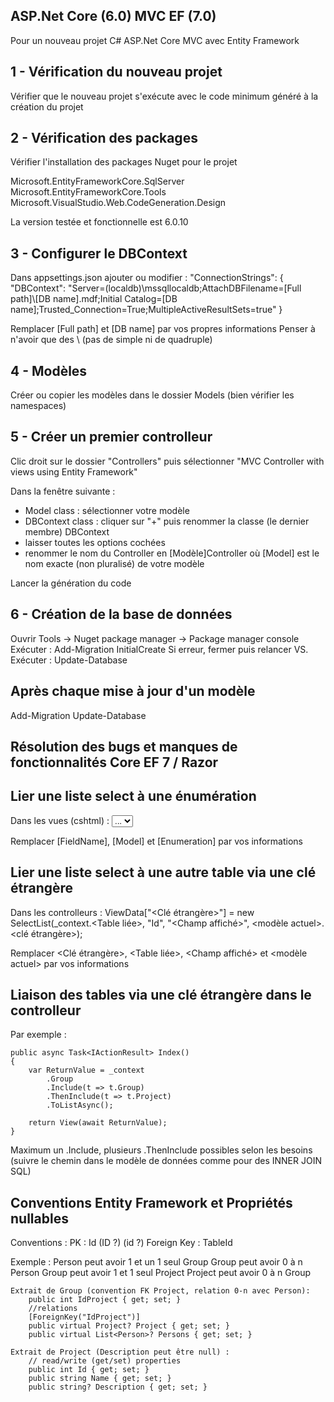 ﻿ASP.Net Core (6.0) MVC EF (7.0)
-------------------------------

Pour un nouveau projet C# ASP.Net Core MVC avec Entity Framework

1 - Vérification du nouveau projet
----------------------------------

Vérifier que le nouveau projet s'exécute avec le code minimum généré à la création du projet


2 - Vérification des packages
-----------------------------

Vérifier l'installation des packages Nuget pour le projet

Microsoft.EntityFrameworkCore.SqlServer
Microsoft.EntityFrameworkCore.Tools
Microsoft.VisualStudio.Web.CodeGeneration.Design

La version testée et fonctionnelle est 6.0.10


3 - Configurer le DBContext
---------------------------

Dans appsettings.json ajouter ou modifier :
    "ConnectionStrings": {
        "DBContext": "Server=(localdb)\\mssqllocaldb;AttachDBFilename=[Full path]\\[DB name].mdf;Initial Catalog=[DB name];Trusted_Connection=True;MultipleActiveResultSets=true"
    }

Remplacer [Full path] et [DB name] par vos propres informations
Penser à n'avoir que des \\ (pas de simple ni de quadruple)


4 - Modèles
-----------

Créer ou copier les modèles dans le dossier Models (bien vérifier les namespaces)


5 - Créer un premier controlleur
--------------------------------

Clic droit sur le dossier "Controllers" puis sélectionner "MVC Controller with views using Entity Framework" 

Dans la fenêtre suivante :
- Model class : sélectionner votre modèle
- DBContext class : cliquer sur "+" puis renommer la classe (le dernier membre) DBContext
- laisser toutes les options cochées
- renommer le nom du Controller en [Modèle]Controller où [Model] est le nom exacte (non pluralisé) de votre modèle

Lancer la génération du code


6 - Création de la base de données
----------------------------------

Ouvrir Tools → Nuget package manager → Package manager console
Exécuter : Add-Migration InitialCreate
Si erreur, fermer puis relancer VS.
Exécuter : Update-Database



Après chaque mise à jour d'un modèle
------------------------------------

Add-Migration <Nom de la migration>
Update-Database



Résolution des bugs et manques de fonctionnalités Core EF 7 / Razor
-------------------------------------------------------------------


Lier une liste select à une énumération
---------------------------------------

Dans les vues (cshtml) :
<select 
    asp-for="[FieldName]" 
    asp-items="@Html.GetEnumSelectList<[Model].[Enumeration]>()"
    class="form-control">
    <option selected="selected" value="">...</option>
</select>

Remplacer [FieldName], [Model] et [Enumeration] par vos informations


Lier une liste select à une autre table via une clé étrangère
-------------------------------------------------------------

Dans les controlleurs :
ViewData["<Clé étrangère>"] = new SelectList(_context.<Table liée>, "Id", "<Champ affiché>", <modèle actuel>.<clé étrangère>);

Remplacer <Clé étrangère>, <Table liée>, <Champ affiché> et <modèle actuel> par vos informations
 

Liaison des tables via une clé étrangère dans le controlleur
------------------------------------------------------------

Par exemple :

    public async Task<IActionResult> Index()
    {
        var ReturnValue = _context
            .Group
            .Include(t => t.Group)
            .ThenInclude(t => t.Project)
            .ToListAsync();

        return View(await ReturnValue);
    }

Maximum un .Include, plusieurs .ThenInclude possibles selon les besoins (suivre le chemin dans le modèle de données comme pour des INNER JOIN SQL)


Conventions Entity Framework et Propriétés nullables 
----------------------------------------------------

Conventions :
    PK : Id (ID ?) (id ?)
    Foreign Key : TableId

Exemple : 
    Person peut avoir 1 et un 1 seul Group
    Group peut avoir 0 à n Person
    Group peut avoir 1 et 1 seul Project
    Project peut avoir 0 à n Group

    Extrait de Group (convention FK Project, relation 0-n avec Person):
        public int IdProject { get; set; }
        //relations
        [ForeignKey("IdProject")]
        public virtual Project? Project { get; set; }
        public virtual List<Person>? Persons { get; set; }

    Extrait de Project (Description peut être null) : 
        // read/write (get/set) properties
        public int Id { get; set; }
        public string Name { get; set; }
        public string? Description { get; set; }

